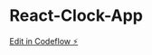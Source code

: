 # React-Clock-App

[Edit in Codeflow ⚡️](https://stackblitz.com/~/github.com/RedMwp/React-Clock-App)